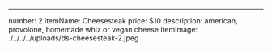 ---
number: 2
itemName: Cheesesteak
price: $10
description: american, provolone, homemade whiz or vegan cheese
itemImage: ./../../../uploads/ds-cheesesteak-2.jpeg